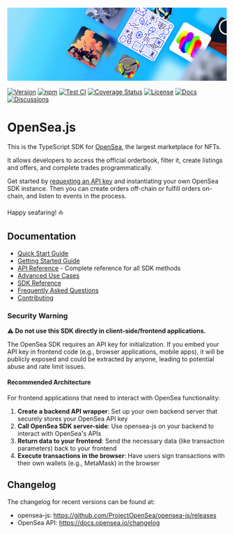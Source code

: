 <p align="center">
  <img src="./img/banner.png" />
</p>

[![Version][version-badge]][version-link]
[![npm][npm-badge]][npm-link]
[![Test CI][ci-badge]][ci-link]
[![Coverage Status][coverage-badge]][coverage-link]
[![License][license-badge]][license-link]
[![Docs][docs-badge]][docs-link]
[![Discussions][discussions-badge]][discussions-link]

# OpenSea.js <!-- omit in toc -->

This is the TypeScript SDK for [OpenSea](https://opensea.io), the largest marketplace for NFTs.

It allows developers to access the official orderbook, filter it, create listings and offers, and complete trades programmatically.

Get started by [requesting an API key](https://docs.opensea.io/reference/api-keys) and instantiating your own OpenSea SDK instance. Then you can create orders off-chain or fulfill orders on-chain, and listen to events in the process.

Happy seafaring! ⛵️

## Documentation

- [Quick Start Guide](developerDocs/quick-start.md)
- [Getting Started Guide](developerDocs/getting-started.md)
- [API Reference](developerDocs/api-reference.md) - Complete reference for all SDK methods
- [Advanced Use Cases](developerDocs/advanced-use-cases.md)
- [SDK Reference](https://projectopensea.github.io/opensea-js/)
- [Frequently Asked Questions](developerDocs/faq.md)
- [Contributing](developerDocs/contributing.md)

### Security Warning

**⚠️ Do not use this SDK directly in client-side/frontend applications.**

The OpenSea SDK requires an API key for initialization. If you embed your API key in frontend code (e.g., browser applications, mobile apps), it will be publicly exposed and could be extracted by anyone, leading to potential abuse and rate limit issues.

#### Recommended Architecture

For frontend applications that need to interact with OpenSea functionality:

1. **Create a backend API wrapper**: Set up your own backend server that securely stores your OpenSea API key
2. **Call OpenSea SDK server-side**: Use opensea-js on your backend to interact with OpenSea's APIs
3. **Return data to your frontend**: Send the necessary data (like transaction parameters) back to your frontend
4. **Execute transactions in the browser**: Have users sign transactions with their own wallets (e.g., MetaMask) in the browser

## Changelog

The changelog for recent versions can be found at:

- opensea-js: https://github.com/ProjectOpenSea/opensea-js/releases
- OpenSea API: https://docs.opensea.io/changelog

[version-badge]: https://img.shields.io/github/package-json/v/ProjectOpenSea/opensea-js
[version-link]: https://github.com/ProjectOpenSea/opensea-js/releases
[npm-badge]: https://img.shields.io/npm/v/opensea-js?color=red
[npm-link]: https://www.npmjs.com/package/opensea-js
[ci-badge]: https://github.com/ProjectOpenSea/opensea-js/actions/workflows/code-quality.yml/badge.svg
[ci-link]: https://github.com/ProjectOpenSea/opensea-js/actions/workflows/code-quality.yml
[coverage-badge]: https://coveralls.io/repos/github/ProjectOpenSea/opensea-js/badge.svg?branch=main
[coverage-link]: https://coveralls.io/github/ProjectOpenSea/opensea-js?branch=main
[license-badge]: https://img.shields.io/github/license/ProjectOpenSea/opensea-js
[license-link]: https://github.com/ProjectOpenSea/opensea-js/blob/main/LICENSE
[docs-badge]: https://img.shields.io/badge/OpenSea.js-documentation-informational
[docs-link]: https://github.com/ProjectOpenSea/opensea-js#documentation
[discussions-badge]: https://img.shields.io/badge/OpenSea.js-discussions-blueviolet
[discussions-link]: https://github.com/ProjectOpenSea/opensea-js/discussions
